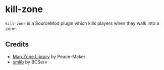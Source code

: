 # kill-zone
`kill-zone` is a SourceMod plugin which kills players when they walk into a zone.

## Credits
- [Map Zone Library](https://github.com/peace-maker/mapzonelib) by Peace-Maker
- [smlib](https://github.com/bcserv/smlib) by BCServ
